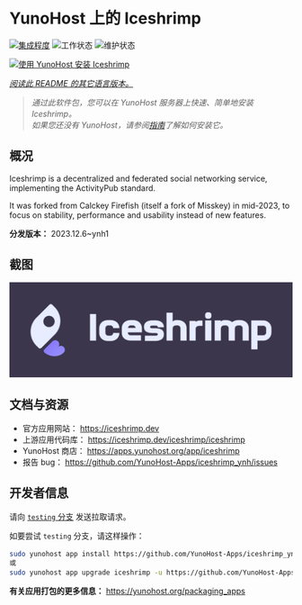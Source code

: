 <!--
注意：此 README 由 <https://github.com/YunoHost/apps/tree/master/tools/readme_generator> 自动生成
请勿手动编辑。
-->

# YunoHost 上的 Iceshrimp

[![集成程度](https://dash.yunohost.org/integration/iceshrimp.svg)](https://dash.yunohost.org/appci/app/iceshrimp) ![工作状态](https://ci-apps.yunohost.org/ci/badges/iceshrimp.status.svg) ![维护状态](https://ci-apps.yunohost.org/ci/badges/iceshrimp.maintain.svg)

[![使用 YunoHost 安装 Iceshrimp](https://install-app.yunohost.org/install-with-yunohost.svg)](https://install-app.yunohost.org/?app=iceshrimp)

*[阅读此 README 的其它语言版本。](./ALL_README.md)*

> *通过此软件包，您可以在 YunoHost 服务器上快速、简单地安装 Iceshrimp。*  
> *如果您还没有 YunoHost，请参阅[指南](https://yunohost.org/install)了解如何安装它。*

## 概况

Iceshrimp is a decentralized and federated social networking service, implementing the ActivityPub standard.

It was forked from Calckey Firefish (itself a fork of Misskey) in mid-2023, to focus on stability, performance and usability instead of new features.

**分发版本：** 2023.12.6~ynh1

## 截图

![Iceshrimp 的截图](./doc/screenshots/example.jpg)

## 文档与资源

- 官方应用网站： <https://iceshrimp.dev>
- 上游应用代码库： <https://iceshrimp.dev/iceshrimp/iceshrimp>
- YunoHost 商店： <https://apps.yunohost.org/app/iceshrimp>
- 报告 bug： <https://github.com/YunoHost-Apps/iceshrimp_ynh/issues>

## 开发者信息

请向 [`testing` 分支](https://github.com/YunoHost-Apps/iceshrimp_ynh/tree/testing) 发送拉取请求。

如要尝试 `testing` 分支，请这样操作：

```bash
sudo yunohost app install https://github.com/YunoHost-Apps/iceshrimp_ynh/tree/testing --debug
或
sudo yunohost app upgrade iceshrimp -u https://github.com/YunoHost-Apps/iceshrimp_ynh/tree/testing --debug
```

**有关应用打包的更多信息：** <https://yunohost.org/packaging_apps>
